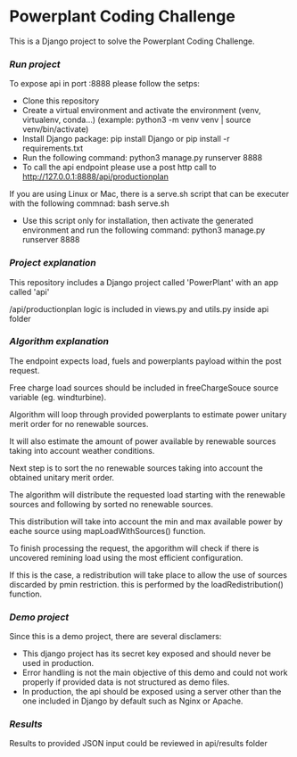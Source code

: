 # Powerplant Coding Challenge

This is a Django project to solve the Powerplant Coding Challenge.

### *Run project*

To expose api in port :8888 please follow the setps:
  
   - Clone this repository
   - Create a virtual environment and activate the environment (venv, virtualenv, conda...)
     (example: python3 -m venv venv | source venv/bin/activate)
   - Install Django package: pip install Django or pip install -r requirements.txt
   - Run the following command: python3 manage.py runserver 8888
   - To call the api endpoint please use a post http call to http://127.0.0.1:8888/api/productionplan
   
If you are using Linux or Mac, there is a serve.sh script that can be executer with the following commnad: bash serve.sh
* Use this script only for installation, then activate the generated environment and run the following command: python3 manage.py runserver 8888

### *Project explanation*

This repository includes a Django project called 'PowerPlant' with an app called 'api'

/api/productionplan logic is included in views.py and utils.py inside api folder

### *Algorithm explanation*

The endpoint expects load, fuels and powerplants payload within the post request.

Free charge load sources should be included in freeChargeSouce source variable (eg. windturbine).

Algorithm will loop through provided powerplants to estimate power unitary merit order for no renewable sources.

It will also estimate the amount of power available by renewable sources taking into account weather conditions.

Next step is to sort the no renewable sources taking into account the obtained unitary merit order.

The algorithm will distribute the requested load starting with the renewable sources and following by sorted no renewable sources. 

This distribution will take into account the min and max available power by eache source using mapLoadWithSources() function.

To finish processing the request, the apgorithm will check if there is uncovered remining load using the most efficient configuration. 

If this is the case, a redistribution will take place to allow the use of sources discarded by pmin restriction. this is performed by the loadRedistribution() function.

### *Demo project*

Since this is a demo project, there are several disclamers:

   - This django project has its secret key exposed and should never be used in production.
   - Error handling is not the main objective of this demo and could not work properly if provided data is not structured as demo files.
   - In production, the api should be exposed using a server other than the one included in Django by default such as Nginx or Apache.

### *Results*

Results to provided JSON input could be reviewed in api/results folder
